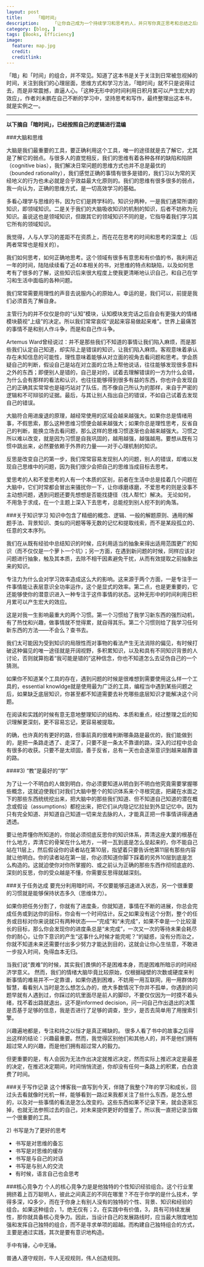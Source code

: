 ```yaml
---
layout: post  
title:     「暗时间」
description:     「让你自己成为一个持续学习和思考的人，并只写你真正思考和总结之后的产物，其他一切就会随之而来」
category: [blog, ]  
tags: [Books, Efficiency]  
image:
  feature: map.jpg
  credit:   
  creditlink:   
---
```


「暗」和「时间」的组合，并不常见。知道了这本书是关于关注到日常被忽视掉的时间，关注到我们的心理层面，思维方式和学习方法，「暗时间」就不只是说得过去，而是非常震撼，直逼人心。「这种无形中的时间利用日积月累可以产生宏大的效应」，作者刘未鹏在自己不断的学习中，坚持思考和写作，最终整理出这本书，就是实例之一。

***

**以下摘自「暗时间」，已经按照自己的逻辑进行混编**

###大脑和思维

大脑是我们最重要的工具，要正确利用这个工具，唯一的途径就是去了解它，尤其是了解它的弱点。与很多人的直觉相反，我们的思维有着各种各样的缺陷和陷阱（cognitive bias），我们解决日常问题的思维方式也并不总是最优的（bounded rationality），我们感觉正确的事情有很多是错的，我们习以为常的天经地义的行为也未必就是合乎效益最大化原则的。我们的思维有很多很多的弱点，我一向认为，正确的思维方式，是一切高效学习的基础。

多看心理学与思维的书，因为它们是跨学科的。知识分两种，一是我们通常所谓的知识，即领域知识。二是关于我们的大脑吸收知识的机制的知识，后者不妨称为元知识。虽说这也是领域知识，但跟其它的领域知识不同的是，它指导着我们学习其它所有的领域知识。

我觉得，人与人学习的差距不在资质上，而在花在思考的时间和思考的深度上（后两者常常也是相关的）。

我们如何思考，如何正确地思考。这个领域有很多有意思和有价值的书，我利用近一年的时间，陆陆续续看了近40本相关的书，对思维的特点和缺陷，以及如何思考有了很多的了解，这些知识后来很大程度上使我更清晰地认识自己，和自己在学习和生活中面临的各种问题。

我们常常需要用理性的声音去说服内心的原始人。幸运的是，我们可以，前提是我们必须首先了解自身。

主管行为的并不仅仅是你的“认知”模块，认知模块发完话之后自会有更强大的情绪模块藐视“上级”的决定。所以我们常常哀叹“说起来容易做起来难”。世界上最痛苦的事情不是和别人作斗争，而是和自己作斗争。

Artemus Ward曾经说过：并不是那些我们不知道的事情让我们陷入麻烦，而是那些我们认定自己知道，却实际上是错误的知识，让我们陷入麻烦。客观意味着承认存在未知信息的可能性，理性意味着能够从对立面的视角去看问题和思考。学会质疑自己的判断，假设自己是站在对立面的立场上帮他说话，往往能够发现很多意料之外的东西；即便别人是错的，自己是对的，试着去理解错误的一方为什么会错，为什么会有那样的看法和认识，也往往能够得到很多有益的东西，你也许会发现自己的正确其实常常也是碰巧站对了队伍，而不像自己所认为的那样，来自于严密的逻辑和不可辩驳的证据。最后，与其让别人指出自己的错误，不如自己试着去发现自己的错误。

大脑符合用进废退的原理，越经常使用的区域会越来越强大。如果你总是情绪用事，不假思索，那么这种思维习惯便会越来越强大；如果你总是理性思考，反省自己的判断，能换立场去看问题，那么这样的思维习惯逐渐也会越来越强大。习惯之所以难以改变，就是因为习惯是自我巩固的，越用越强，越强越用。要想从既有习惯中跳出来，必然要依赖于外界的力量——对于心理机制的知识。

反思是改变自己的第一步，我们常常容易发现别人的问题，别人的错误，却难以发现自己思维中的问题，因为我们很少会把自己的思维当成目标去思考。

爱思考的人和不爱思考的人有一个本质的区别，前者在生活中总是挂着几个问题在大脑中，它们时常都会冒出来骚扰你一下，让你琢磨琢磨，不爱思考的则是没事不主动想问题，遇到问题还要先想想是否能找捷径（找人帮忙）解决。 无论如何，不用急于求成，在一个主题上深入下去思考，总能挖到别人挖不到的角落。

###关于知识学习
知识中包含了精细的概念、逻辑、一般的解题原则、通用的解题手法、背景知识、类似的问题等等无数的记忆和提取线索，而不是某段孤立的、任意的文本序列。

我们在从既有经验中总结知识的时候，应利用适当的抽象来得出适用范围更广的知识（而不仅仅是一个萝卜一个坑）；另一方面，在遇到新问题的时候，同样应该对问题进行抽象，触及其本质，去除不相干因素避免干扰，从而有效提取之前抽象出来的知识。

专注力为什么会对学习效率造成这么大的影响。这来源于两个方面，一是专注于一件事情能让表层意识全功率运作，这个是显式的效率。第二点，也是更重要的，它还能够使你的潜意识进入一种专注于这件事情的状态。这种无形中的时间利用日积月累可以产生宏大的效应。

这是对我一生影响最重大的两个习惯。第一个习惯给了我学习新东西的强烈动机，有了热忱和兴趣，做事情就不觉得累，就自得其乐。第二个习惯则给了我学习任何新东西的方法——不会么？查书去。

我们太可能因为受到知识的局限性而对事物的看法产生无法消除的偏见，有时候打破这种偏见的唯一途径就是开阔视野，多积累知识，以及和具有不同知识背景的人讨论，否则就算抱着“我可能是错的”这种信念，你也不知道怎么去证伪自己的一个猜测。

如果你不知道某个工具的存在，遇到问题的时候是很难想到需要使用这么样一个工具的，essential knowldge就是使用最为广泛的工具，编程当中遇到某些问题之后，如果缺乏底层知识，你甚至都不知道需要去补充哪些底层知识才能解决这个问题。

在阅读和实践的时候有意无意地整理知识的结构、本质和重点，经过整理之后的知识理解更深刻，更不容易忘记，更容易被提取。

的确，也许真的有更好的路，但事前真的很难判断哪条路是最优的，我们能做到的，是把一条路走透了、走深了，只要不是一条太不靠谱的路，深入的过程中总会有很多的收获。只要不是太顽固，善于反省，总有一天也会逐渐意识到越来越靠谱的路。

####3) “教”是最好的“学”

为了让一个不明白的人做到明白，你必须要知道从明白到不明白他究竟需要掌握哪些概念，这就迫使我们对我们大脑中整个的知识体系来个寻根究底，把藏在水面之下的那些东西统统挖出来，把大脑中的那些我们知道、但不知道自己知道的潜在概念或假设（assumptions）都挖出来，把它们从内隐记忆拉扯到外显记忆中。因为只有完全知道、并知道自己知道一切来龙去脉的人，才能真正把一件事情讲得通通透透。

要让他弄懂你所知道的，你就必须彻底反思你的知识体系，弄清这座大厦的根基在什么地方，弄清它的骨架在什么地方，一砖一瓦到底是怎么垒起来的，你不能自己站在11层上，然后假设你的读者站在第10层，指望着只要告诉他第11层有那些内容就让他明白。你的读者站在第一层，你必须知道你脚下踩着的另外10层到底是怎么构造的。这就迫使你对你所掌握的、或之前认为正确的那些东西作彻彻底底的、深刻的反思，你的受众越是不懂，你需要反思得就越深刻。

###关于任务达成
要充分利用暗时间，不仅要能够迅速进入状态，另一个很重要的习惯就是能够保持状态多久（思维体力）。

如果你把任务分割了，你就有了进度条，你就知道，事情在不断的进展，你总会完成任务或到达你的目标，你会有一个时间估计。反之如果没有这个分割，整个的任务或目标对你来说就只有两种状态——“完成”和“未完成”，如果不幸是一个比较漫长的目标，那么你会发现你的进度条总是“未完成”，一次又一次的等待未果会耗尽你的耐心，让你下意识的产生“这事什么时候才能完呢？”的疑惑，没有分而治之，你就不知道未来还需要付出多少努力才能达到目的，这就会让你心生怯意，不敢进一步投入时间，免得血本无归。

当我们说“畏难”的时候，其实我们畏惧的不是困难本身，而是困难所暗示的时间经济学意义。 然而，我们的情绪大脑毕竟比较原始，仅根据碰壁的次数或硬度来判断事情的难易并不一定靠谱，如果你遇到困难，不妨用一用互联网，用一用群体的智慧，看看别人当时是怎么想怎么办的，绝大多数情况下你并不孤单，你遇到的问题早就有人遇到过，你踩过的坑里面尽是前人的脚印，不要仅仅因为一时摸不着头绪，找不着出路就退出，这不是informed decision，问一问自己作出退出的决策是否基于足够的信息，我是否进行了足够的调查，至少，是否去简单用了用搜索引擎。

兴趣遍地都是，专注和持之以恒才是真正稀缺的。 很多人看了书中的故事之后得出这样的结论：兴趣最重要。然而，我觉得区别他们和其他人的，并不是他们拥有超过常人的兴趣，而是他们拥有超过常人的毅力。

但更重要的是，有人会因为无法作出决定就推迟决定，然而实际上推迟决定是最差的决定，在推迟决定期间，时间悄悄流逝，你却没有任何一条路上的积累，白白浪费了时间。


###关于写作记录
这个博客我一直写到今天，伴随了我整个7年的学习和成长，回过头去看就像时光机一样，能够看到一路过来我都关注了些什么东西，是怎么想的，以及对一些事情的看法是怎么改变的。这些东西如果不记录下来，就会逐渐忘掉，也就无法参照过去的自己，对未来提供更好的借鉴了。所以我一直把记录当做一个很重要的工具。


2) 书写是为了更好的思考

* 书写是对思维的备忘
* 书写是对思维的缓存
* 书写是与自己的对话
* 书写是与别人的交流
* 有时候，语言自己也会思考

###核心竞争力
个人的核心竞争力是是他独特的个性知识经验组合。这个行业里拥挤着上百万聪明人，彼此之间真正的不同在哪里？不在于你学的是什么技术，学得多深，IQ多少，而在于你身上有别人没有的独特的个性、背景、知识和经验的组合。如果这种组合，1，绝无仅有；2，在实践中有价值，3，具有可持续发展性，那你就具备核心竞争力。因此，当设计自己的发展路线时，应当最大限度地加强和发挥自己独特的组合，而不是寻求单项的超越。而构建自己独特组合的方式，主要是通过实践，其次是要有意识地构造。

手中有锤，心中无锤。 

普通人遵守规则，牛人无视规则，伟人创造规则。


